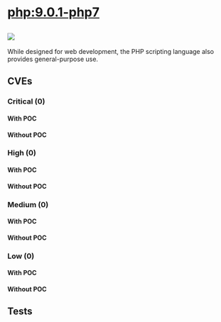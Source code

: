 # [php:9.0.1-php7](https://hub.docker.com/_/php?tab=tags)
![](https://img.shields.io/static/v1?label=tag&message=9.0.1-php7&color=blue)
---
<p>
While designed for web development, the PHP scripting language also provides general-purpose use.
</p>

## CVEs
### Critical (0)
#### With POC

#### Without POC


### High (0)
#### With POC

#### Without POC


### Medium (0)
#### With POC

#### Without POC


### Low (0)
#### With POC

#### Without POC


## Tests
